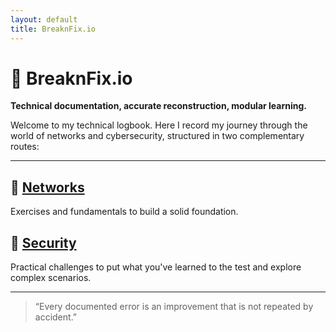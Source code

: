 ```yaml
---
layout: default
title: BreaknFix.io
---
```


# 🧠 BreaknFix.io
**Technical documentation, accurate reconstruction, modular learning.**

Welcome to my technical logbook. Here I record my journey through the world of networks and cybersecurity, structured in two complementary routes:

---

## 🧪 [Networks](networks/indexnet.md)
Exercises and fundamentals to build a solid foundation.

## 🎯 [Security](security)
Practical challenges to put what you've learned to the test and explore complex scenarios.

---

> “Every documented error is an improvement that is not repeated by accident.”
